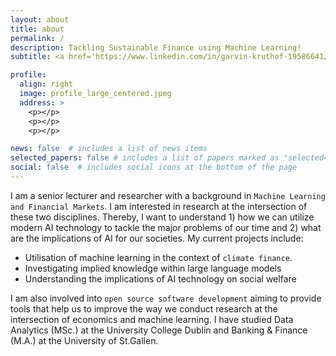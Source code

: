 ```yaml
---
layout: about
title: about
permalink: /
description: Tackling Sustainable Finance using Machine Learning!
subtitle: <a href='https://www.linkedin.com/in/garvin-kruthof-19586641/'>LinkedIn</a>.

profile:
  align: right
  image: profile_large_centered.jpeg
  address: >
    <p></p>
    <p></p>
    <p></p>

news: false  # includes a list of news items
selected_papers: false # includes a list of papers marked as "selected={true}"
social: false  # includes social icons at the bottom of the page
---
```


I am a senior lecturer and researcher with a background in `Machine Learning and Financial Markets`. I am interested in research at the intersection of these two disciplines. Thereby, I want to understand 1) how we can utilize modern AI technology to tackle the major problems of our time and 2) what are the implications of AI for our societies. My current projects include: 

* Utilisation of machine learning in the context of `climate finance`.
* Investigating implied knowledge within large language models
* Understanding the implications of AI technology on social welfare 

I am also involved into `open source software development` aiming to provide tools that help us to improve the way we conduct research at the intersection of economics and machine learning. I have studied Data Analytics (MSc.) at the University College Dublin and Banking & Finance (M.A.) at the University of St.Gallen. 
